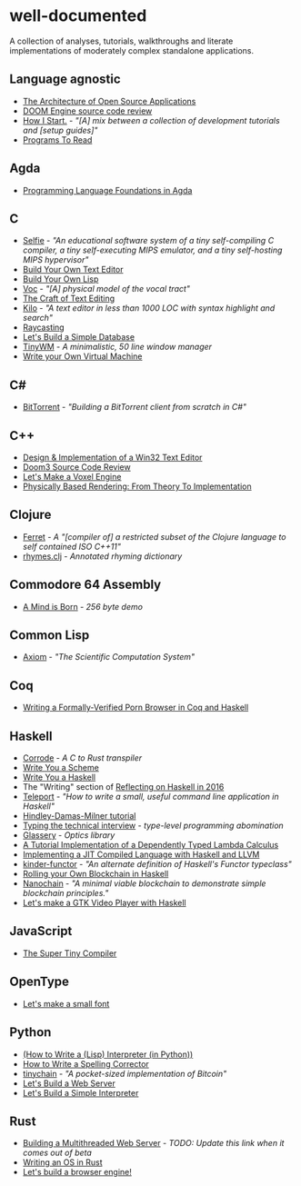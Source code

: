 # well-documented
A collection of analyses, tutorials, walkthroughs and literate implementations of moderately complex standalone applications. 

## Language agnostic

- [The Architecture of Open Source Applications](http://aosabook.org/en/index.html)
- [DOOM Engine source code review](http://fabiensanglard.net/doomIphone/doomClassicRenderer.php)
- [How I Start.](http://howistart.org/) - *"[A] mix between a collection of development tutorials and [setup guides]"*
- [Programs To Read](http://wiki.c2.com/?ProgramsToRead)

## Agda

- [Programming Language Foundations in Agda](https://plfa.github.io/)

## C

- [Selfie](https://github.com/cksystemsteaching/selfie) - *"An educational software system of a tiny self-compiling C compiler, a tiny self-executing MIPS emulator, and a tiny self-hosting MIPS hypervisor"*
- [Build Your Own Text Editor](http://viewsourcecode.org/snaptoken/kilo/)
- [Build Your Own Lisp](http://www.buildyourownlisp.com/contents)
- [Voc](http://pbat.ch/proj/voc/) - *"[A] physical model of the vocal tract"*
- [The Craft of Text Editing](http://www.finseth.com/craft/)
- [Kilo](https://github.com/antirez/kilo) - *"A text editor in less than 1000 LOC with syntax highlight and search"*
- [Raycasting](http://lodev.org/cgtutor/raycasting.html)
- [Let's Build a Simple Database](https://cstack.github.io/db_tutorial/)
- [TinyWM](http://incise.org/tinywm.html) - *A minimalistic, 50 line window manager* 
- [Write your Own Virtual Machine](https://justinmeiners.github.io/lc3-vm/)


## C#

- [BitTorrent](http://seanjoflynn.com/research/bittorrent.html) - *"Building a BitTorrent client from scratch in C#"*


## C++

- [Design & Implementation of a Win32 Text Editor](http://www.catch22.net/tuts/unicode-text-processing)
- [Doom3 Source Code Review](http://fabiensanglard.net/doom3/)
- [Let's Make a Voxel Engine](https://sites.google.com/site/letsmakeavoxelengine/)
- [Physically Based Rendering: From Theory To Implementation](http://www.pbr-book.org/)


## Clojure

- [Ferret](https://github.com/nakkaya/ferret/blob/0.2.8/ferret.org) - *A "[compiler of] a restricted subset of the Clojure language to self contained ISO C++11"*
- [rhymes.clj](https://gist.github.com/ftrain/8655399) - *Annotated rhyming dictionary*


## Commodore 64 Assembly

- [A Mind is Born](https://linusakesson.net/scene/a-mind-is-born/) - *256 byte demo*


## Common Lisp

- [Axiom](http://www.axiom-developer.org/axiom-website/books.html) - *"The Scientific Computation System"*


## Coq

- [Writing a Formally-Verified Porn Browser in Coq and Haskell](http://www.michaelburge.us/2017/08/25/writing-a-formally-verified-porn-browser-in-coq.html)


## Haskell

- [Corrode](https://github.com/jameysharp/corrode/blob/master/src/Language/Rust/Corrode/C.md) - *A C to Rust transpiler*
- [Write You a Scheme](https://wespiser.com/writings/wyas/home.html)
- [Write You a Haskell](http://dev.stephendiehl.com/fun/)
- The "Writing" section of [Reflecting on Haskell in 2016](http://www.stephendiehl.com/posts/haskell_2017.html)
- [Teleport](http://bollu.github.io/teleport/) - *"How to write a small, useful command line application in Haskell"*
- [Hindley-Damas-Milner tutorial](https://github.com/quchen/articles/tree/master/hindley-milner)
- [Typing the technical interview](https://aphyr.com/posts/342-typing-the-technical-interview) - *type-level programming abomination*
- [Glassery](http://oleg.fi/gists/posts/2017-04-18-glassery.html) - *Optics library*
- [A Tutorial Implementation of a Dependently Typed Lambda Calculus](https://www.andres-loeh.de/LambdaPi/)
- [Implementing a JIT Compiled Language with Haskell and LLVM](http://www.stephendiehl.com/llvm/)
- [kinder-functor](https://github.com/rampion/kinder-functor) - *"An alternate definition of Haskell's Functor typeclass"*
- [Rolling your Own Blockchain in Haskell](http://www.michaelburge.us/2017/08/17/rolling-your-own-blockchain.html)
- [Nanochain](https://github.com/adjoint-io/nanochain) - *"A minimal viable blockchain to demonstrate simple blockchain principles."*
- [Let's make a GTK Video Player with Haskell](https://lettier.github.io/posts/2017-08-30-haskell-gtk-video-player.html)


## JavaScript

- [The Super Tiny Compiler](https://github.com/thejameskyle/the-super-tiny-compiler)


## OpenType

- [Let's make a small font](http://processingjs.nihongoresources.com/the_smallest_font/)


## Python

- [(How to Write a (Lisp) Interpreter (in Python))](http://norvig.com/lispy.html)
- [How to Write a Spelling Corrector](http://norvig.com/spell-correct.html)
- [tinychain](https://github.com/jamesob/tinychain) - *"A pocket-sized implementation of Bitcoin"*
- [Let's Build a Web Server](https://ruslanspivak.com/lsbaws-part1/)
- [Let's Build a Simple Interpreter](https://ruslanspivak.com/lsbasi-part1/)


## Rust

- [Building a Multithreaded Web Server](https://doc.rust-lang.org/beta/book/second-edition/ch20-00-final-project-a-web-server.html) - *TODO: Update this link when it comes out of beta*
- [Writing an OS in Rust](http://os.phil-opp.com/)
- [Let's build a browser engine!](https://limpet.net/mbrubeck/2014/08/08/toy-layout-engine-1.html)
